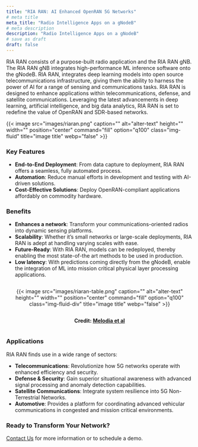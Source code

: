 ```yaml
---
title: "RIA RAN: AI Enhanced OpenRAN 5G Networks"
# meta title
meta_title: "Radio Intelligence Apps on a gNodeB"
# meta description
description: "Radio Intelligence Apps on a gNodeB"
# save as draft
draft: false
---
```



<!-- ## Transforming Communications with State-of-the-Art Technology -->

RIA RAN consists of a purpose-built radio application and the RIA RAN gNB. The RIA RAN gNB integrates high-performance ML inference software onto the gNodeB. RIA RAN, integrates deep learning models into open source telecommunications infrastructure, giving them the ability to harness the power of AI for a range of sensing and communications tasks. RIA RAN is designed to enhance applications within telecommunications, defense, and satellite communications. Leveraging the latest advancements in deep learning, artificial intelligence, and big data analytics, RIA RAN is set to redefine the value of OpenRAN and SDR-based networks.

{{< image src="images/riaran.png" caption="" alt="alter-text" height="" width="" position="center" command="fill" option="q100" class="img-fluid" title="image title"  webp="false" >}}






### Key Features

- **End-to-End Deployment**: From data capture to deployment, RIA RAN offers a seamless, fully automated process.
- **Automation**: Reduce manual efforts in development and testing with  AI-driven solutions.
- **Cost-Effective Solutions**: Deploy OpenRAN-compliant applications affordably on commodity hardware.

### Benefits

- **Enhances a network**: Transform your communications-oriented radios into dynamic sensing platforms.
- **Scalability**: Whether it’s small networks or large-scale deployments, RIA RAN is adept at handling varying scales with ease.
- **Future-Ready**: With RIA RAN, models can be redeployed, thereby enabling the most state-of-the art methods to be used in production.
- **Low latency**: With predictions coming directly from the gNodeB, enable the integration of ML into mission critical physical layer processing applications.

<div class="div">

  {{< image src="images/riaran-table.png" caption="" alt="alter-text" height="" width="" position="center" command="fill" option="q100" class="img-fluid-div" title="image title" webp="false" >}}

  __Credit: [Melodia et al](https://arxiv.org/pdf/2203.02370.pdf)__
</div>

<style>

    .div {
        display: flex; 
        flex-direction: column; 
        align-items: center; 
        text-align: center;
    }

    .img-fluid-div {
        width: 50%;
    }

    @media screen and (max-width:1000px) {
        .img-fluid-div {
            width: 70%; 
        }
    }

    @media screen and (max-width:500px) {
        .img-fluid-div {
            width: 80%; 
        }
    }

</style>


### Applications

RIA RAN finds use in a wide range of sectors:

- **Telecommunications**: Revolutionize how 5G networks operate with enhanced efficiency and security.
- **Defense & Security**: Gain superior situational awareness with advanced signal processing and anomaly detection capabilities.
- **Satellite Communications**: Integrate system resilience into 5G Non-Terrestrial Networks.
- **Automotive**: Provides a platform for coordinating advanced vehicular communications in congested and mission critical environments.

<!-- ## Why Choose RIA RAN?

RIA RAN stands out in the OpenRAN market. Unlike traditional solutions that treat radios as static components, RIA RAN brings dynamic capabilities to your network. With RIA RAN, experience the power of deep learning at the physical layer, transforming your network's efficiency and security. -->

### Ready to Transform Your Network?

[Contact Us](/contact/) for more information or to schedule a demo.
